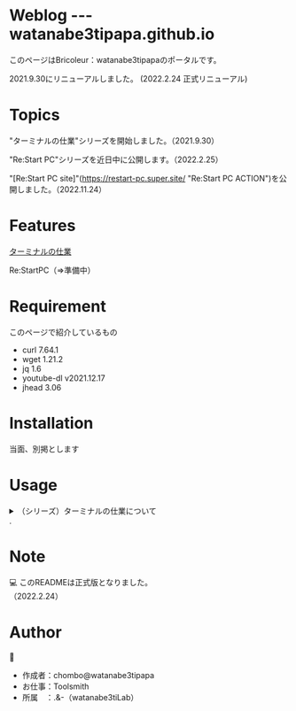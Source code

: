 # Weblog --- watanabe3tipapa.github.io
 
このページはBricoleur：watanabe3tipapaのポータルです。

2021.9.30にリニューアルしました。 (2022.2.24 正式リニューアル)



# Topics

"ターミナルの仕業"シリーズを開始しました。（2021.9.30）  

"Re:Start PC"シリーズを近日中に公開します。（2022.2.25）

"[Re:Start PC site]"(https://restart-pc.super.site/ "Re:Start PC ACTION")を公開しました。（2022.11.24）


# Features
 
[ターミナルの仕業](HowtoexecutefromTerminal.md)  

Re:StartPC（=>準備中）
# Requirement
このページで紹介しているもの
 
* curl 7.64.1
* wget 1.21.2
* jq 1.6
* youtube-dl v2021.12.17
* jhead 3.06
 
# Installation
 
当面、別掲とします
# Usage

<details><summary>（シリーズ）ターミナルの仕業について</summary>

001回は、とりあえずターミナルで何かをやってみたい人向けの紹介となっていますので悪しからず。  

002回は、ちょいと長めのコマンドです。  

003回は、いまさらですが、MP3生成という内容になっています。  

004回は、コマンドライン上でJPEGファイルのEXIF情報を削除する方法です。


</details> .   

# Note
:computer: 
このREADMEは正式版となりました。  
（2022.2.24）
 
# Author
:open_file_folder:
* 作成者：chombo@watanabe3tipapa
* お仕事：Toolsmith
* 所属　：.&-（watanabe3tiLab）  


